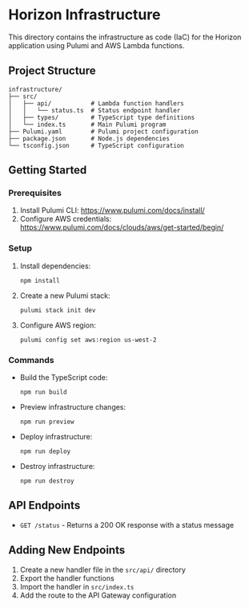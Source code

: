 # Horizon Infrastructure

This directory contains the infrastructure as code (IaC) for the Horizon application using Pulumi and AWS Lambda functions.

## Project Structure

```
infrastructure/
├── src/
│   ├── api/           # Lambda function handlers
│   │   └── status.ts  # Status endpoint handler
│   ├── types/         # TypeScript type definitions
│   └── index.ts       # Main Pulumi program
├── Pulumi.yaml        # Pulumi project configuration
├── package.json       # Node.js dependencies
└── tsconfig.json      # TypeScript configuration
```

## Getting Started

### Prerequisites

1. Install Pulumi CLI: https://www.pulumi.com/docs/install/
2. Configure AWS credentials: https://www.pulumi.com/docs/clouds/aws/get-started/begin/

### Setup

1. Install dependencies:
   ```
   npm install
   ```

2. Create a new Pulumi stack:
   ```
   pulumi stack init dev
   ```

3. Configure AWS region:
   ```
   pulumi config set aws:region us-west-2
   ```

### Commands

- Build the TypeScript code:
  ```
  npm run build
  ```

- Preview infrastructure changes:
  ```
  npm run preview
  ```

- Deploy infrastructure:
  ```
  npm run deploy
  ```

- Destroy infrastructure:
  ```
  npm run destroy
  ```

## API Endpoints

- `GET /status` - Returns a 200 OK response with a status message

## Adding New Endpoints

1. Create a new handler file in the `src/api/` directory
2. Export the handler functions
3. Import the handler in `src/index.ts`
4. Add the route to the API Gateway configuration
